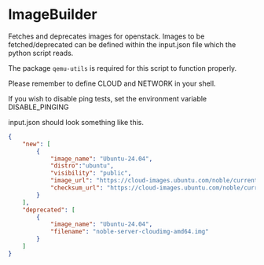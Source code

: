# ImageBuilder

Fetches and deprecates images for openstack. Images to be fetched/deprecated can be defined within the input.json file which the python script reads.

The package `qemu-utils` is required for this script to function properly.

Please remember to define CLOUD and NETWORK in your shell.

If you wish to disable ping tests, set the environment variable DISABLE_PINGING

input.json should look something like this.
```json
{
    "new": [
        {
            "image_name": "Ubuntu-24.04",
            "distro":"ubuntu",
            "visibility": "public",
            "image_url": "https://cloud-images.ubuntu.com/noble/current/noble-server-cloudimg-amd64.img",
            "checksum_url": "https://cloud-images.ubuntu.com/noble/current/SHA256SUMS"
        }
    ],
    "deprecated": [
        {
            "image_name": "Ubuntu-24.04",
            "filename": "noble-server-cloudimg-amd64.img"
        }       
    ]
}

```
